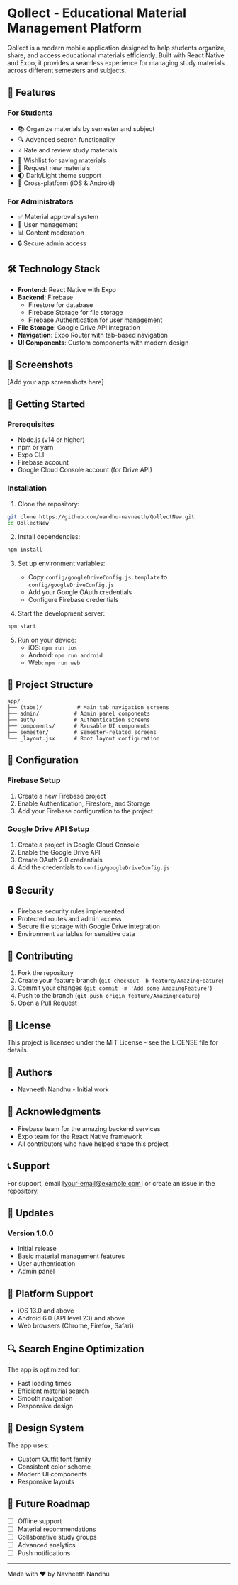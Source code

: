 # Qollect - Educational Material Management Platform

Qollect is a modern mobile application designed to help students organize, share, and access educational materials efficiently. Built with React Native and Expo, it provides a seamless experience for managing study materials across different semesters and subjects.

## 🌟 Features

### For Students

- 📚 Organize materials by semester and subject
- 🔍 Advanced search functionality
- ⭐ Rate and review study materials
- 📱 Wishlist for saving materials
- 🔄 Request new materials
- 🌓 Dark/Light theme support
- 📱 Cross-platform (iOS & Android)

### For Administrators

- ✅ Material approval system
- 👥 User management
- 📊 Content moderation
- 🔒 Secure admin access

## 🛠️ Technology Stack

- **Frontend**: React Native with Expo
- **Backend**: Firebase
  - Firestore for database
  - Firebase Storage for file storage
  - Firebase Authentication for user management
- **File Storage**: Google Drive API integration
- **Navigation**: Expo Router with tab-based navigation
- **UI Components**: Custom components with modern design

## 📱 Screenshots

[Add your app screenshots here]

## 🚀 Getting Started

### Prerequisites

- Node.js (v14 or higher)
- npm or yarn
- Expo CLI
- Firebase account
- Google Cloud Console account (for Drive API)

### Installation

1. Clone the repository:

```bash
git clone https://github.com/nandhu-navneeth/QollectNew.git
cd QollectNew
```

2. Install dependencies:

```bash
npm install
```

3. Set up environment variables:

   - Copy `config/googleDriveConfig.js.template` to `config/googleDriveConfig.js`
   - Add your Google OAuth credentials
   - Configure Firebase credentials

4. Start the development server:

```bash
npm start
```

5. Run on your device:
   - iOS: `npm run ios`
   - Android: `npm run android`
   - Web: `npm run web`

## 📁 Project Structure

```
app/
├── (tabs)/           # Main tab navigation screens
├── admin/           # Admin panel components
├── auth/            # Authentication screens
├── components/      # Reusable UI components
├── semester/        # Semester-related screens
└── _layout.jsx      # Root layout configuration
```

## 🔧 Configuration

### Firebase Setup

1. Create a new Firebase project
2. Enable Authentication, Firestore, and Storage
3. Add your Firebase configuration to the project

### Google Drive API Setup

1. Create a project in Google Cloud Console
2. Enable the Google Drive API
3. Create OAuth 2.0 credentials
4. Add the credentials to `config/googleDriveConfig.js`

## 🔒 Security

- Firebase security rules implemented
- Protected routes and admin access
- Secure file storage with Google Drive integration
- Environment variables for sensitive data

## 🤝 Contributing

1. Fork the repository
2. Create your feature branch (`git checkout -b feature/AmazingFeature`)
3. Commit your changes (`git commit -m 'Add some AmazingFeature'`)
4. Push to the branch (`git push origin feature/AmazingFeature`)
5. Open a Pull Request

## 📄 License

This project is licensed under the MIT License - see the LICENSE file for details.

## 👥 Authors

- Navneeth Nandhu - Initial work

## 🙏 Acknowledgments

- Firebase team for the amazing backend services
- Expo team for the React Native framework
- All contributors who have helped shape this project

## 📞 Support

For support, email [your-email@example.com] or create an issue in the repository.

## 🔄 Updates

### Version 1.0.0

- Initial release
- Basic material management features
- User authentication
- Admin panel

## 📱 Platform Support

- iOS 13.0 and above
- Android 6.0 (API level 23) and above
- Web browsers (Chrome, Firefox, Safari)

## 🔍 Search Engine Optimization

The app is optimized for:

- Fast loading times
- Efficient material search
- Smooth navigation
- Responsive design

## 🎨 Design System

The app uses:

- Custom Outfit font family
- Consistent color scheme
- Modern UI components
- Responsive layouts

## 🔄 Future Roadmap

- [ ] Offline support
- [ ] Material recommendations
- [ ] Collaborative study groups
- [ ] Advanced analytics
- [ ] Push notifications

---

Made with ❤️ by Navneeth Nandhu
